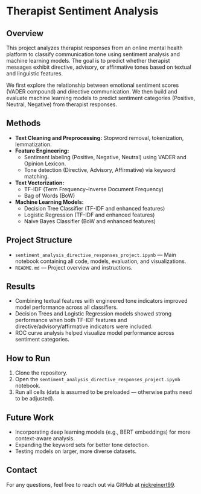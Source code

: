 # Therapist Sentiment Analysis

## Overview
This project analyzes therapist responses from an online mental health platform to classify communication tone using sentiment analysis and machine learning models. The goal is to predict whether therapist messages exhibit directive, advisory, or affirmative tones based on textual and linguistic features.

We first explore the relationship between emotional sentiment scores (VADER compound) and directive communication. We then build and evaluate machine learning models to predict sentiment categories (Positive, Neutral, Negative) from therapist responses.

## Methods
- **Text Cleaning and Preprocessing:** Stopword removal, tokenization, lemmatization.
- **Feature Engineering:** 
  - Sentiment labeling (Positive, Negative, Neutral) using VADER and Opinion Lexicon.
  - Tone detection (Directive, Advisory, Affirmative) via keyword matching.
- **Text Vectorization:** 
  - TF-IDF (Term Frequency–Inverse Document Frequency)
  - Bag of Words (BoW)
- **Machine Learning Models:**
  - Decision Tree Classifier (TF-IDF and enhanced features)
  - Logistic Regression (TF-IDF and enhanced features)
  - Naive Bayes Classifier (BoW and enhanced features)

## Project Structure
- `sentiment_analysis_directive_responses_project.ipynb` — Main notebook containing all code, models, evaluation, and visualizations.
- `README.md` — Project overview and instructions.

## Results
- Combining textual features with engineered tone indicators improved model performance across all classifiers.
- Decision Trees and Logistic Regression models showed strong performance when both TF-IDF features and directive/advisory/affirmative indicators were included.
- ROC curve analysis helped visualize model performance across sentiment categories.

## How to Run
1. Clone the repository.
2. Open the `sentiment_analysis_directive_responses_project.ipynb` notebook.
3. Run all cells (data is assumed to be preloaded — otherwise paths need to be adjusted).

## Future Work
- Incorporating deep learning models (e.g., BERT embeddings) for more context-aware analysis.
- Expanding the keyword sets for better tone detection.
- Testing models on larger, more diverse datasets.

## Contact
For any questions, feel free to reach out via GitHub at [nickreinert99](https://github.com/nickreinert99).
